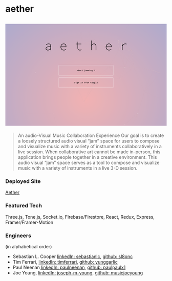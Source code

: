 # aether

## <img src='Screen Shot 2021-02-16 at 6.18.48 PM.png' alt='screenshot of our homepage'>

> An audio-Visual Music Collaboration Experience Our goal is to create a loosely structured audio visual “jam” space for users to compose and visualize music with a variety of instruments collaboratively in a live session. When collaborative art cannot be made in-person, this application brings people together in a creative environment. This audio visual “jam” space serves as a tool to compose and visualize music with a variety of instruments in a live 3-D session.

### Deployed Site

[Aether](https://aether-leo.herokuapp.com)

### Featured Tech

Three.js, Tone.js, Socket.io, Firebase/Firestore, React, Redux, Express, Framer/Framer-Motion

### Engineers

(in alphabetical order)

- Sebastian L. Cooper [linkedIn: sebastianlc](https://linkedin.com/in/sebastianlc), [github: sl8onc](https://github.com/SL8onC)
- Tim Ferrari, [linkedIn: timferrari](http://linkedin.com/in/timferrari), [github: yunggarlic](https://github.com/yunggarlic)
- Paul Neenan,[linkedIn: paulneenan](http://linkedin.com/in/paulneenan), [github: paulpaulx1](https://github.com/paulpaulx1)
- Joe Young, [linkedIn: joseph-m-young](https://linkedin.com/in/joseph-m-young/), [github: musicjoeyoung](https://github.com/musicjoeyoung)

